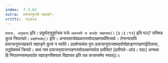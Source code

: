 ```yaml
---
index:  7.3.62
sutra:  प्रयाजानुयजौ यज्ञाङ्गे।
vritti:  nyasa
---
```


`प्रयाजः, अनुयाजः` इति। प्रपूर्वादनुपूर्वाचच यजेः `अकत्र्तरि च कारके संज्ञायाम्()` (३।३।१९) इति घञ्? तस्मिन्न कुत्वं निपात्यते। 
`प्रदर्शनार्थम्()` इति। अन्यस्याप्येवंप्रकारस्योपलक्षणार्थमित्यर्थः। तेनान्यत्रापि प्रयाजानुयाजप्रकारे यज्ञाङ्गे कुत्वं न भवति। प्रदर्शनार्थता पुनः प्रयाजानुयाजशब्दयोर्यज्ञाङ्गगरहणाद्वेदितव्या, तद्ध्येवमर्थं क्रियते। कथं नाम प्रयाजनृयाजगरहणस्योपलक्षणार्थता प्रतीयेत! [प्रतीयते--प्रांउ। पाठः] अन्यथा हि निपातनसामथ्र्यादेव यज्ञाङ्गविषयता विज्ञायत इति तन्न कत्र्तव्यमेव स्यात्()॥
